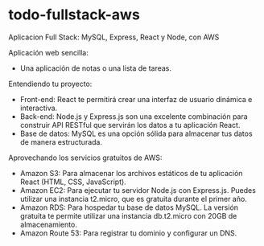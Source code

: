 # todo-fullstack-aws

Aplicacion Full Stack: MySQL, Express, React y Node, con AWS

Aplicación web sencilla:

- Una aplicación de notas o una lista de tareas.

Entendiendo tu proyecto:

- Front-end: React te permitirá crear una interfaz de usuario dinámica e interactiva.
- Back-end: Node.js y Express.js son una excelente combinación para construir API RESTful que servirán los datos a tu aplicación React.
- Base de datos: MySQL es una opción sólida para almacenar tus datos de manera estructurada.

Aprovechando los servicios gratuitos de AWS:

- Amazon S3: Para almacenar los archivos estáticos de tu aplicación React (HTML, CSS, JavaScript).
- Amazon EC2: Para ejecutar tu servidor Node.js con Express.js. Puedes utilizar una instancia t2.micro, que es gratuita durante el primer año.
- Amazon RDS: Para hospedar tu base de datos MySQL. La versión gratuita te permite utilizar una instancia db.t2.micro con 20GB de almacenamiento.
- Amazon Route 53: Para registrar tu dominio y configurar un DNS.

